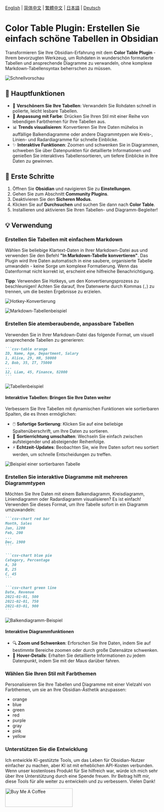 [English](README.md) | [简体中文](README_zh_CN.md) | [繁體中文](README_zh_TW.md) | [日本語](README_ja.md) | [Deutsch](README_de.md)


# **Color Table Plugin**: Erstellen Sie einfach schöne Tabellen in Obsidian

Transformieren Sie Ihre Obsidian-Erfahrung mit dem **Color Table Plugin** - Ihrem bevorzugten Werkzeug, um Rohdaten in wunderschön formatierte Tabellen und ansprechende Diagramme zu verwandeln, ohne komplexe Markdown-Tabellensyntax beherrschen zu müssen.

![Schnellvorschau](https://raw.githubusercontent.com/gradinnovate/public-raw/main/obsidian-color-table/table-anim.gif)

## 🌟 **Hauptfunktionen**

- 🎨 **Verschönern Sie Ihre Tabellen**: Verwandeln Sie Rohdaten schnell in polierte, leicht lesbare Tabellen.
- 🌈 **Anpassung mit Farbe**: Drücken Sie Ihren Stil mit einer Reihe von lebendigen Farbthemen für Ihre Tabellen aus.
- 📊 **Trends visualisieren**: Konvertieren Sie Ihre Daten mühelos in auffällige Balkendiagramme oder andere Diagrammtypen wie Kreis-, Linien- und Radardiagramme für schnelle Einblicke.
- ✨ **Interaktive Funktionen**: Zoomen und schwenken Sie in Diagrammen, schweben Sie über Datenpunkten für detaillierte Informationen und genießen Sie interaktives Tabellensortieren, um tiefere Einblicke in Ihre Daten zu gewinnen.

## 🚀 **Erste Schritte**

1. Öffnen Sie **Obsidian** und navigieren Sie zu **Einstellungen**.
2. Gehen Sie zum Abschnitt **Community Plugins**.
3. Deaktivieren Sie den **Sicheren Modus**.
4. Klicken Sie auf **Durchsuchen** und suchen Sie dann nach **Color Table**.
5. Installieren und aktivieren Sie Ihren Tabellen- und Diagramm-Begleiter!

## 💡 **Verwendung**

### **Erstellen Sie Tabellen mit einfachem Markdown**

Wählen Sie beliebige Klartext-Daten in Ihrer Markdown-Datei aus und verwenden Sie den Befehl **"In Markdown-Tabelle konvertieren"**. Das Plugin wird Ihre Daten automatisch in eine saubere, organisierte Tabelle umwandeln - keine Sorge um komplexe Formatierung. Wenn das Datenformat nicht korrekt ist, erscheint eine hilfreiche Benachrichtigung.

**Tipp**: Verwenden Sie Hotkeys, um den Konvertierungsprozess zu beschleunigen! Achten Sie darauf, Ihre Datenwerte durch Kommas (`,`) zu trennen, um die besten Ergebnisse zu erzielen.

![Hotkey-Konvertierung](https://raw.githubusercontent.com/gradinnovate/public-raw/main/obsidian-color-table/hotkey-anim.gif)

![Markdown-Tabellenbeispiel](https://raw.githubusercontent.com/gradinnovate/public-raw/main/obsidian-color-table/markdown-table-anim.gif)

### **Erstellen Sie atemberaubende, anpassbare Tabellen**

Verwenden Sie in Ihrer Markdown-Datei das folgende Format, um visuell ansprechende Tabellen zu generieren:

````markdown
```csv-table orange
ID, Name, Age, Department, Salary
1, Alice, 29, HR, 50000
2, Bob, 35, IT, 75000
...
12, Liam, 45, Finance, 82000
```
````

![Tabellenbeispiel](https://raw.githubusercontent.com/gradinnovate/public-raw/main/obsidian-color-table/table.png)

#### **Interaktive Tabellen: Bringen Sie Ihre Daten weiter**

Verbessern Sie Ihre Tabellen mit dynamischen Funktionen wie sortierbaren Spalten, die es Ihnen ermöglichen:

- 🖱️ **Sofortige Sortierung**: Klicken Sie auf eine beliebige Spaltenüberschrift, um Ihre Daten zu sortieren.
- 🔄 **Sortierrichtung umschalten**: Wechseln Sie einfach zwischen aufsteigender und absteigender Reihenfolge.
- ⚡ **Echtzeit-Updates**: Beobachten Sie, wie Ihre Daten sofort neu sortiert werden, um schnelle Entscheidungen zu treffen.

![Beispiel einer sortierbaren Tabelle](https://raw.githubusercontent.com/gradinnovate/public-raw/main/obsidian-color-table/sorted-table.png)

### **Erstellen Sie interaktive Diagramme mit mehreren Diagrammtypen**

Möchten Sie Ihre Daten mit einem Balkendiagramm, Kreisdiagramm, Liniendiagramm oder Radardiagramm visualisieren? Es ist einfach! Verwenden Sie dieses Format, um Ihre Tabelle sofort in ein Diagramm umzuwandeln:

````markdown
```csv-chart red bar
Month, Sales
Jan, 1200
Feb, 200
...
Dec, 1900
```

```csv-chart blue pie
Category, Percentage
A, 30
B, 25
C, 45
```

```csv-chart green line
Date, Revenue
2021-01-01, 500
2021-02-01, 750
2021-03-01, 900
```
````

![Balkendiagramm-Beispiel](https://raw.githubusercontent.com/gradinnovate/public-raw/main/obsidian-color-table/bar-chart.png)

#### **Interaktive Diagrammfunktionen**

- 🔍 **Zoom und Schwenken**: Erforschen Sie Ihre Daten, indem Sie auf bestimmte Bereiche zoomen oder durch große Datensätze schwenken.
- 🎯 **Hover-Details**: Erhalten Sie detaillierte Informationen zu jedem Datenpunkt, indem Sie mit der Maus darüber fahren.

### **Wählen Sie Ihren Stil mit Farbthemen**

Personalisieren Sie Ihre Tabellen und Diagramme mit einer Vielzahl von Farbthemen, um sie an Ihre Obsidian-Ästhetik anzupassen:

- orange
- blue
- green
- red
- purple
- gray
- pink
- yellow

### **Unterstützen Sie die Entwicklung**

Ich entwickle KI-gestützte Tools, um das Leben für Obsidian-Nutzer einfacher zu machen, aber KI ist mit erheblichen API-Kosten verbunden. Wenn unser kostenloses Produkt für Sie hilfreich war, würde ich mich sehr über Ihre Unterstützung durch eine Spende freuen. Ihr Beitrag hilft mir, diese Tools für alle weiter zu entwickeln und zu verbessern. Vielen Dank!

<a href="https://www.buymeacoffee.com/gradinnovate" target="_blank"><img src="https://cdn.buymeacoffee.com/buttons/v2/default-yellow.png" alt="Buy Me A Coffee" style="height: 60px !important;width: 217px !important;" ></a>